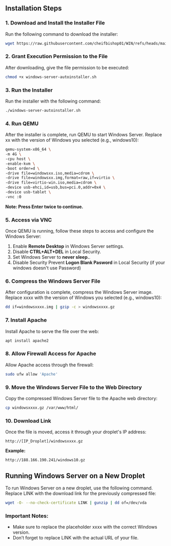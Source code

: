 ## Installation Steps

### 1. Download and Install the Installer File
Run the following command to download the installer:

```bash
wget https://raw.githubusercontent.com/cheifbishop01/WIN/refs/heads/main/windows-server-autoinstaller.sh
```

### 2. Grant Execution Permission to the File
After downloading, give the file permission to be executed:

```bash
chmod +x windows-server-autoinstaller.sh
```

### 3. Run the Installer
Run the installer with the following command:

```bash
./windows-server-autoinstaller.sh
```

### 4. Run QEMU
After the installer is complete, run QEMU to start Windows Server. Replace xx with the version of Windows you selected (e.g., windows10):

```bash
qemu-system-x86_64 \
-m 4G \
-cpu host \
-enable-kvm \
-boot order=d \
-drive file=windowsxx.iso,media=cdrom \
-drive file=windowsxx.img,format=raw,if=virtio \
-drive file=virtio-win.iso,media=cdrom \
-device usb-ehci,id=usb,bus=pci.0,addr=0x4 \
-device usb-tablet \
-vnc :0
```

**Note: Press Enter twice to continue.**

### 5. Access via VNC
Once QEMU is running, follow these steps to access and configure the Windows Server:

1. Enable **Remote Desktop** in Windows Server settings.
2. Disable **CTRL+ALT+DEL** in Local Security.
3. Set Windows Server to **never sleep.**.
4. Disable Security Prevent **Logon Blank Pasword** in Local Security (if your windows doesn't use Password)

### 6. Compress the Windows Server File
After configuration is complete, compress the Windows Server image. Replace xxxx with the version of Windows you selected (e.g., windows10):

```bash
dd if=windowsxxxx.img | gzip -c > windowsxxxx.gz
```

### 7. Install Apache
Install Apache to serve the file over the web:

```bash
apt install apache2
```

### 8. Allow Firewall Access for Apache
Allow Apache access through the firewall:

```bash
sudo ufw allow 'Apache'
```

### 9. Move the Windows Server File to the Web Directory
Copy the compressed Windows Server file to the Apache web directory:

```bash
cp windowsxxxx.gz /var/www/html/
```

### 10. Download Link
Once the file is moved, access it through your droplet's IP address:
```arduino
http://[IP_Droplet]/windowsxxxx.gz
```

**Example:**
```arduino
http://188.166.190.241/windows10.gz
```

## Running Windows Server on a New Droplet
To run Windows Server on a new droplet, use the following command. Replace LINK with the download link for the previously compressed file:

```bash
wget -O- --no-check-certificate LINK | gunzip | dd of=/dev/vda
```

### Important Notes:
- Make sure to replace the placeholder xxxx with the correct Windows version.
- Don’t forget to replace LINK with the actual URL of your file.
